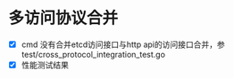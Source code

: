 # 多访问协议合并   
- [x] cmd 没有合并etcd访问接口与http api的访问接口合并，参test/cross_protocol_integration_test.go
- [x] 性能测试结果